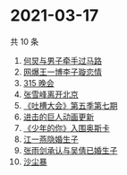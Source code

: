 # 2021-03-17

共 10 条

<!-- BEGIN ZHIHUSEARCH -->
<!-- 最后更新时间 Wed Mar 17 2021 07:16:00 GMT+0800 (China Standard Time) -->
1. [何炅与男子牵手过马路](https://www.zhihu.com/search?q=何炅)
1. [网爆王一博李子璇恋情](https://www.zhihu.com/search?q=王一博李子璇)
1. [315 晚会](https://www.zhihu.com/search?q=315)
1. [张雪峰离开北京](https://www.zhihu.com/search?q=张雪峰)
1. [《吐槽大会》第五季第七期](https://www.zhihu.com/search?q=吐槽大会)
1. [进击的巨人动画更新](https://www.zhihu.com/search?q=进击的巨人)
1. [《少年的你》入围奥斯卡](https://www.zhihu.com/search?q=少年的你)
1. [江一燕隐婚生子](https://www.zhihu.com/search?q=江一燕)
1. [张雨剑承认与吴倩已婚生子](https://www.zhihu.com/search?q=张雨剑吴倩)
1. [沙尘暴](https://www.zhihu.com/search?q=沙尘暴)
<!-- END ZHIHUSEARCH -->
